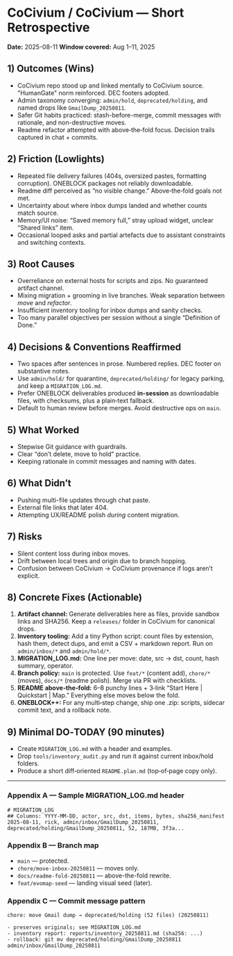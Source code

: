 # CoCivium / CoCivium — Short Retrospective
**Date:** 2025-08-11
**Window covered:** Aug 1–11, 2025

## 1) Outcomes (Wins)
- CoCivium repo stood up and linked mentally to CoCivium source.  "HumanGate" norm reinforced.  DEC footers adopted.
- Admin taxonomy converging: `admin/hold`, `deprecated/holding`, and named drops like `GmailDump_20250811`.
- Safer Git habits practiced: stash-before-merge, commit messages with rationale, and non-destructive moves.
- Readme refactor attempted with above‑the‑fold focus.  Decision trails captured in chat + commits.

## 2) Friction (Lowlights)
- Repeated file delivery failures (404s, oversized pastes, formatting corruption).  ONEBLOCK packages not reliably downloadable.
- Readme diff perceived as “no visible change.”  Above‑the‑fold goals not met.
- Uncertainty about where inbox dumps landed and whether counts match source.
- Memory/UI noise: “Saved memory full,” stray upload widget, unclear “Shared links” item.
- Occasional looped asks and partial artefacts due to assistant constraints and switching contexts.

## 3) Root Causes
- Overreliance on external hosts for scripts and zips.  No guaranteed artifact channel.
- Mixing migration + grooming in live branches.  Weak separation between *move* and *refactor*.
- Insufficient inventory tooling for inbox dumps and sanity checks.
- Too many parallel objectives per session without a single “Definition of Done.”

## 4) Decisions & Conventions Reaffirmed
- Two spaces after sentences in prose.  Numbered replies.  DEC footer on substantive notes.
- Use `admin/hold/` for quarantine, `deprecated/holding/` for legacy parking, and keep a `MIGRATION_LOG.md`.
- Prefer ONEBLOCK deliverables produced **in-session** as downloadable files, with checksums, plus a plain‑text fallback.
- Default to human review before merges.  Avoid destructive ops on `main`.

## 5) What Worked
- Stepwise Git guidance with guardrails.
- Clear “don’t delete, move to hold” practice.
- Keeping rationale in commit messages and naming with dates.

## 6) What Didn’t
- Pushing multi-file updates through chat paste.
- External file links that later 404.
- Attempting UX/README polish *during* content migration.

## 7) Risks
- Silent content loss during inbox moves.
- Drift between local trees and origin due to branch hopping.
- Confusion between CoCivium → CoCivium provenance if logs aren’t explicit.

## 8) Concrete Fixes (Actionable)
1. **Artifact channel:** Generate deliverables here as files, provide sandbox links and SHA256.  Keep a `releases/` folder in CoCivium for canonical drops.
2. **Inventory tooling:** Add a tiny Python script: count files by extension, hash them, detect dups, and emit a CSV + markdown report.  Run on `admin/inbox/*` and `admin/hold/*`.
3. **MIGRATION_LOG.md:** One line per move: date, src → dst, count, hash summary, operator.
4. **Branch policy:** `main` is protected.  Use `feat/*` (content add), `chore/*` (moves), `docs/*` (readme polish).  Merge via PR with checklists.
5. **README above‑the‑fold:** 6–8 punchy lines + 3‑link “Start Here | Quickstart | Map.”  Everything else moves below the fold.
6. **ONEBLOCK++:** For any multi‑step change, ship one .zip: scripts, sidecar commit text, and a rollback note.

## 9) Minimal DO‑TODAY (90 minutes)
- Create `MIGRATION_LOG.md` with a header and examples.
- Drop `tools/inventory_audit.py` and run it against current inbox/hold folders.
- Produce a short diff‑oriented `README.plan.md` (top‑of‑page copy only).

---

### Appendix A — Sample MIGRATION_LOG.md header
```
# MIGRATION_LOG
## Columns: YYYY-MM-DD, actor, src, dst, items, bytes, sha256_manifest
2025-08-11, rick, admin/inbox/GmailDump_20250811, deprecated/holding/GmailDump_20250811, 52, 187MB, 3f3a...
```

### Appendix B — Branch map
- `main` — protected.
- `chore/move-inbox-20250811` — moves only.
- `docs/readme-fold-20250811` — above-the-fold rewrite.
- `feat/evomap-seed` — landing visual seed (later).

### Appendix C — Commit message pattern
```
chore: move Gmail dump → deprecated/holding (52 files) (20250811)

- preserves originals; see MIGRATION_LOG.md
- inventory report: reports/inventory_20250811.md (sha256: ...)
- rollback: git mv deprecated/holding/GmailDump_20250811 admin/inbox/GmailDump_20250811
```




